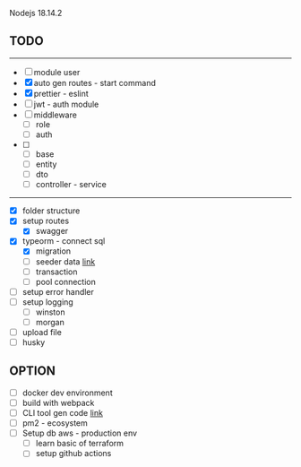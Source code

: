 Nodejs 18.14.2

## TODO

---

- [ ] module user
- [x] auto gen routes - start command
- [x] prettier - eslint
- [ ] jwt - auth module
- [ ] middleware
  - [ ] role
  - [ ] auth
- [ ] - [ ] base
  - [ ] entity
  - [ ] dto
  - [ ] controller - service

---

- [x] folder structure
- [x] setup routes
  - [x] swagger
- [x] typeorm - connect sql
  - [x] migration
  - [ ] seeder data [link](https://github.com/bymi15/express-typeorm-rest-boilerplate/blob/main/commands/seed.ts)
  - [ ] transaction
  - [ ] pool connection
- [ ] setup error handler
- [ ] setup logging
  - [ ] winston
  - [ ] morgan
- [ ] upload file
- [ ] husky

## OPTION

- [ ] docker dev environment
- [ ] build with webpack
- [ ] CLI tool gen code [link](https://github.com/bymi15/express-typeorm-rest-boilerplate/blob/main/commands/lib/Generator.ts)
- [ ] pm2 - ecosystem
- [ ] Setup db aws - production env
  - [ ] learn basic of terraform
  - [ ] setup github actions

